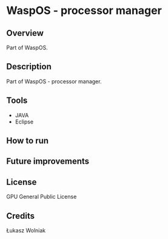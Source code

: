 # WaspOS - processor manager

## Overview 
Part of WaspOS.

## Description
Part of WaspOS - processor manager.

## Tools 
- JAVA
- Eclipse

## How to run

## Future improvements

## License 
GPU General Public License

## Credits
Łukasz Wolniak

